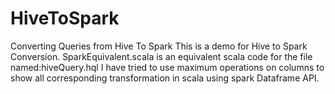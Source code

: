 # HiveToSpark
Converting Queries from Hive To Spark
This is a demo for Hive to Spark Conversion.
SparkEquivalent.scala is an equivalent scala code for the file named:hiveQuery.hql
I have tried to use maximum operations on columns to show all corresponding transformation in scala using spark Dataframe API.
